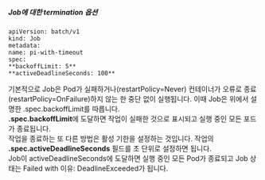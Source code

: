 ##### Job에 대한 termination 옵션
```
apiVersion: batch/v1   
kind: Job   
metadata:   
name: pi-with-timeout   
spec:   
**backoffLimit: 5**     
**activeDeadlineSeconds: 100**   
```

기본적으로 Job은 Pod가 실패하거나(restartPolicy=Never) 컨테이너가 오류로 종료(restartPolicy=OnFailure)하지 않는 한 중단 없이 실행됩니다. 이때 Job은 위에서 설명한 .spec.backoffLimit를 따릅니다.   
**.spec.backoffLimit**에 도달하면 작업이 실패한 것으로 표시되고 실행 중인 모든 포드가 종료됩니다.   
작업을 종료하는 또 다른 방법은 활성 기한을 설정하는 것입니다. 작업의 **.spec.activeDeadlineSeconds** 필드를 초 단위로 설정하면 됩니다.   
Job이 activeDeadlineSeconds에 도달하면 실행 중인 모든 Pod가 종료되고 Job 상태는 Failed with 이유: DeadlineExceeded가 됩니다.
